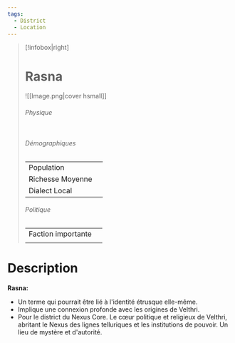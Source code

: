```yaml
---
tags:
  - District
  - Location
---
```


> [!infobox|right]
> # Rasna
> ![[Image.png|cover hsmall]]
> ###### Physique
> |||
> | ---- | ---- |
> ###### Démographiques
> |||
> |---- | ---- |
> |Population||
> |Richesse Moyenne||
> |Dialect Local||
> ###### Politique
> |||
> |----|-----|
> |Faction importante||
> |||

# Description
**Rasna:**

- Un terme qui pourrait être lié à l'identité étrusque elle-même.
- Implique une connexion profonde avec les origines de Velthri.
- Pour le district du Nexus Core.
Le cœur politique et religieux de Velthri, abritant le Nexus des lignes telluriques et les institutions de pouvoir. Un lieu de mystère et d'autorité.
